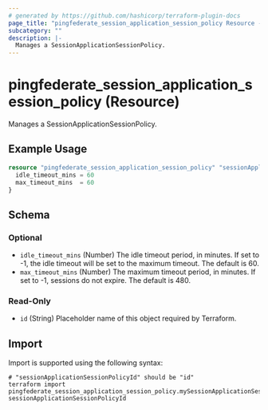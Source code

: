 ```yaml
---
# generated by https://github.com/hashicorp/terraform-plugin-docs
page_title: "pingfederate_session_application_session_policy Resource - terraform-provider-pingfederate"
subcategory: ""
description: |-
  Manages a SessionApplicationSessionPolicy.
---
```


# pingfederate_session_application_session_policy (Resource)

Manages a SessionApplicationSessionPolicy.

## Example Usage

```terraform
resource "pingfederate_session_application_session_policy" "sessionApplicationSessionPolicyExample" {
  idle_timeout_mins = 60
  max_timeout_mins  = 60
}
```

<!-- schema generated by tfplugindocs -->
## Schema

### Optional

- `idle_timeout_mins` (Number) The idle timeout period, in minutes. If set to -1, the idle timeout will be set to the maximum timeout. The default is 60.
- `max_timeout_mins` (Number) The maximum timeout period, in minutes. If set to -1, sessions do not expire. The default is 480.

### Read-Only

- `id` (String) Placeholder name of this object required by Terraform.

## Import

Import is supported using the following syntax:

```shell
# "sessionApplicationSessionPolicyId" should be "id"
terraform import pingfederate_session_application_session_policy.mySessionApplicationSessionPolicy sessionApplicationSessionPolicyId
```
